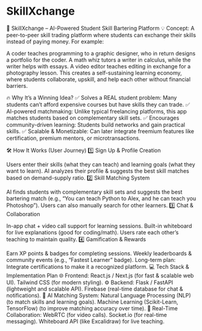 # SkillXchange
🚀 SkillXchange – AI-Powered Student Skill Bartering Platform
💡 Concept:
A peer-to-peer skill trading platform where students can exchange their skills instead of paying money. For example:

A coder teaches programming to a graphic designer, who in return designs a portfolio for the coder.
A math whiz tutors a writer in calculus, while the writer helps with essays.
A video editor teaches editing in exchange for a photography lesson.
This creates a self-sustaining learning economy, where students collaborate, upskill, and help each other without financial barriers.

🔥 Why It’s a Winning Idea?
✅ Solves a REAL student problem: Many students can’t afford expensive courses but have skills they can trade.
✅ AI-powered matchmaking: Unlike typical freelancing platforms, this app matches students based on complementary skill sets.
✅ Encourages community-driven learning: Students build networks and gain practical skills.
✅ Scalable & Monetizable: Can later integrate freemium features like certification, premium mentors, or microtransactions.

🛠️ How It Works (User Journey)
1️⃣ Sign Up & Profile Creation

Users enter their skills (what they can teach) and learning goals (what they want to learn).
AI analyzes their profile & suggests the best skill matches based on demand-supply ratio.
2️⃣ Skill Matching System

AI finds students with complementary skill sets and suggests the best bartering match (e.g., “You can teach Python to Alex, and he can teach you Photoshop”).
Users can also manually search for other learners.
3️⃣ Chat & Collaboration

In-app chat + video call support for learning sessions.
Built-in whiteboard for live explanations (good for coding/math).
Users rate each other’s teaching to maintain quality.
4️⃣ Gamification & Rewards

Earn XP points & badges for completing sessions.
Weekly leaderboards & community events (e.g., “Fastest Learner” badge).
Long-term plan: Integrate certifications to make it a recognized platform.
💻 Tech Stack & Implementation Plan
🌐 Frontend:
React.js / Next.js (for fast & scalable web UI).
Tailwind CSS (for modern styling).
⚙️ Backend:
Flask / FastAPI (lightweight and scalable API).
Firebase (real-time database for chat & notifications).
🧠 AI Matching System:
Natural Language Processing (NLP) (to match skills and learning goals).
Machine Learning (Scikit-Learn, TensorFlow) (to improve matching accuracy over time).
🎥 Real-Time Collaboration:
WebRTC (for video calls).
Socket.io (for real-time messaging).
Whiteboard API (like Excalidraw) for live teaching.
